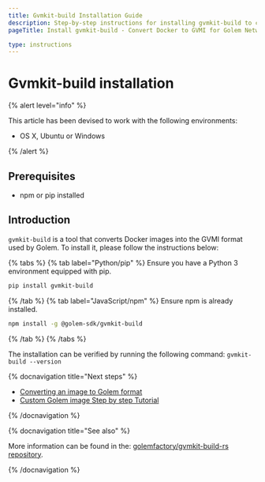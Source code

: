 ```yaml
---
title: Gvmkit-build Installation Guide
description: Step-by-step instructions for installing gvmkit-build to convert Docker images for Golem's GVMI format.
pageTitle: Install gvmkit-build - Convert Docker to GVMI for Golem Network

type: instructions
---
```


# Gvmkit-build installation

{% alert level="info" %}

This article has been devised to work with the following environments:

- OS X, Ubuntu or Windows

{% /alert %}

## Prerequisites

- npm or pip installed

## Introduction

`gvmkit-build` is a tool that converts Docker images into the GVMI format used by Golem. To install it, please follow the instructions below:

{% tabs %}
{% tab label="Python/pip" %}
Ensure you have a Python 3 environment equipped with pip.

```bash
pip install gvmkit-build
```

{% /tab %}
{% tab label="JavaScript/npm" %}
Ensure npm is already installed.

```bash
npm install -g @golem-sdk/gvmkit-build
```

{% /tab %}
{% /tabs %}

The installation can be verified by running the following command: `gvmkit-build --version`

{% docnavigation title="Next steps" %}

- [Converting an image to Golem format](/docs/creators/python/examples/tools/converting-docker-image-to-golem-format)
- [Custom Golem image Step by step Tutorial](/docs/creators/python/tutorials/building-custom-image)

{% /docnavigation %}

{% docnavigation title="See also" %}

More information can be found in the: [golemfactory/gvmkit-build-rs repository](https://github.com/golemfactory/gvmkit-build-rs).

{% /docnavigation %}
